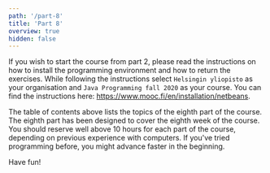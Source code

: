 ```yaml
---
path: '/part-8'
title: 'Part 8'
overview: true
hidden: false
---
```


<please-login></please-login>

<text-box variant="hint" name="If you're starting the course from this part.">

If you wish to start the course from part 2, please read the instructions on how to install the programming environment and how to return the exercises. While following the instructions select `Helsingin yliopisto` as your organisation and `Java Programming fall 2020` as your course. You can find the instructions here: https://www.mooc.fi/en/installation/netbeans.

</text-box>

<pages-in-this-section></pages-in-this-section>

The table of contents above lists the topics of the eighth part of the course. The eighth part has been designed to cover the eighth week of the course. You should reserve well above 10 hours for each part of the course, depending on previous experience with computers. If you've tried programming before, you might advance faster in the beginning.

Have fun!

<exercises-in-this-section></exercises-in-this-section>
